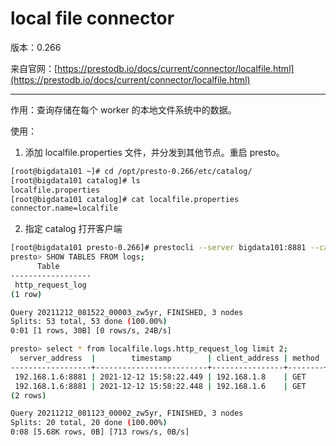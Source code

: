 # local file connector

版本：0.266

来自官网：[https://prestodb.io/docs/current/connector/localfile.html](https://prestodb.io/docs/current/connector/localfile.html)

--------------------------------------

作用：查询存储在每个 worker 的本地文件系统中的数据。

使用：

1. 添加 localfile.properties 文件，并分发到其他节点。重启 presto。

```sh
[root@bigdata101 ~]# cd /opt/presto-0.266/etc/catalog/
[root@bigdata101 catalog]# ls
localfile.properties
[root@bigdata101 catalog]# cat localfile.properties
connector.name=localfile
```

2. 指定 catalog 打开客户端

```sh
[root@bigdata101 presto-0.266]# prestocli --server bigdata101:8881 --catalog localfile         
presto> SHOW TABLES FROM logs;
      Table       
------------------
 http_request_log 
(1 row)

Query 20211212_081522_00003_zw5yr, FINISHED, 3 nodes
Splits: 53 total, 53 done (100.00%)
0:01 [1 rows, 30B] [0 rows/s, 24B/s]

presto> select * from localfile.logs.http_request_log limit 2;
  server_address  |        timestamp        | client_address | method |          request_uri          | user 
------------------+-------------------------+----------------+--------+-------------------------------+------
 192.168.1.6:8881 | 2021-12-12 15:58:22.449 | 192.168.1.8    | GET    | /v1/service/collector/general | NULL 
 192.168.1.6:8881 | 2021-12-12 15:58:22.448 | 192.168.1.6    | GET    | /v1/service/presto/general    | NULL 
(2 rows)

Query 20211212_081123_00002_zw5yr, FINISHED, 3 nodes
Splits: 20 total, 20 done (100.00%)
0:08 [5.68K rows, 0B] [713 rows/s, 0B/s]
```